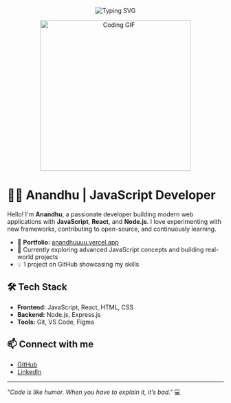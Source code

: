 <p align="center">
  <img src="https://readme-typing-svg.demolab.com?font=Fira+Code&size=28&pause=1000&width=500&lines=Hi+There!+I'm+Anandhu;JavaScript+Developer;React+%7C+Node.js+%7C+Open+Source" alt="Typing SVG" />
</p>

<p align="center">
  <img src="https://media.giphy.com/media/3o7abKHdP2XxA5n5zC/giphy.gif" width="350" alt="Coding GIF">
</p>

# 👨‍💻 Anandhu | JavaScript Developer

Hello! I'm **Anandhu**, a passionate developer building modern web applications with **JavaScript**, **React**, and **Node.js**. I love experimenting with new frameworks, contributing to open-source, and continuously learning.  

- 🚀 **Portfolio:** [anandhuuuu.vercel.app](https://anandhuuuu.vercel.app/)  
- 🌱 Currently exploring advanced JavaScript concepts and building real-world projects  
- 💡 1 project on GitHub showcasing my skills  

## 🛠️ Tech Stack
- **Frontend:** JavaScript, React, HTML, CSS  
- **Backend:** Node.js, Express.js  
- **Tools:** Git, VS Code, Figma  

## 📫 Connect with me
- [GitHub](https://github.com/anandhu-as)  
- [LinkedIn](https://www.linkedin.com/in/anandhu-as/)  

---

*"Code is like humor. When you have to explain it, it’s bad."* 💻
